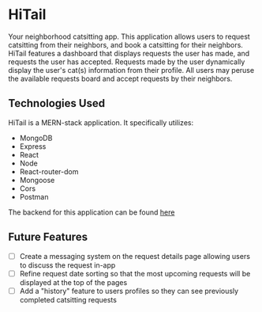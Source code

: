 # HiTail

Your neighborhood catsitting app. This application allows users to request catsitting from their neighbors, and book a catsitting for their neighbors. HiTail features a dashboard that displays requests the user has made, and requests the user has accepted. Requests made by the user dynamically display the user's cat(s) information from their profile. All users may peruse the available requests board and accept requests by their neighbors. 

## Technologies Used

HiTail is a MERN-stack application. It specifically utilizes: 

- MongoDB
- Express
- React
- Node
- React-router-dom
- Mongoose
- Cors
- Postman

The backend for this application can be found [here](https://github.com/KatieMcGowan/Catsitting-Backend)

## Future Features

- [ ] Create a messaging system on the request details page allowing users to discuss the request in-app
- [ ] Refine request date sorting so that the most upcoming requests will be displayed at the top of the pages
- [ ] Add a "history" feature to users profiles so they can see previously completed catsitting requests